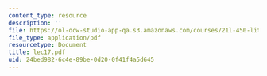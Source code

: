 ```yaml
---
content_type: resource
description: ''
file: https://ol-ocw-studio-app-qa.s3.amazonaws.com/courses/21l-450-literature-and-ethical-values-fall-2002/24bed9826c4e89be0d200f41f4a5d645_lec17.pdf
file_type: application/pdf
resourcetype: Document
title: lec17.pdf
uid: 24bed982-6c4e-89be-0d20-0f41f4a5d645
---
```

